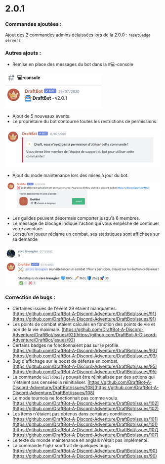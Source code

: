 # 2.0.1

### Commandes ajoutées :

Ajout des 2 commandes admins délaissées lors de la 2.0.0 : `resetBadge` `servers`

### Autres ajouts :

* Remise en place des messages du bot dans la \#💻-console 

![Bip boup Bip boup](../.gitbook/assets/image%20%2881%29.png)

* Ajout de 5 nouveaux évents.
* Le propriétaire du bot contourne toutes les restrictions de permissions.

![C&apos;est moi ton papa alors tu me dis pas ce que je dois faire ok ?](../.gitbook/assets/image%20%2879%29.png)

* Ajout du mode maintenance lors des mises à jour du bot. 

![Bon cette fonctionnalit&#xE9; a &#xE9;t&#xE9; ajout&#xE9;e en 2.0.0 mais on l&apos;utilise pas avant maintenant donc &#xE7;a compte. Ok ? ](../.gitbook/assets/image%20%2880%29.png)

* Les guildes peuvent désormais comporter jusqu'à 6 membres. 
* Le message de blocage indique l'action qui vous empêche de continuer votre aventure. 
* Lorsqu'un joueur réclame un combat, ses statistiques sont affichées sur sa demande

![Tr&#xE8;s pratique pour pas se taper contre un monstre niveau 30000 alors que tu es niveau 12](../.gitbook/assets/image%20%2882%29.png)

### Correction de bugs :

* Certaines issues de l'évent 29 étaient manquantes. [https://github.com/DraftBot-A-Discord-Adventure/DraftBot/issues/91](https://github.com/DraftBot-A-Discord-Adventure/DraftBot/issues/91)
* Les points de combat étaient calculés en fonction des points de vie et non de la vie maximale. [https://github.com/DraftBot-A-Discord-Adventure/DraftBot/issues/92](https://github.com/DraftBot-A-Discord-Adventure/DraftBot/issues/92)
* Certains badges ne fonctionnaient pas sur le profile. [https://github.com/DraftBot-A-Discord-Adventure/DraftBot/issues/93](https://github.com/DraftBot-A-Discord-Adventure/DraftBot/issues/93)
* Bug d'affichage sur le boost de défense en combat. [https://github.com/DraftBot-A-Discord-Adventure/DraftBot/issues/95](https://github.com/DraftBot-A-Discord-Adventure/DraftBot/issues/95)
* La commande `GuildDaily` pouvait être réinitialisée par des actions qui n'étaient pas censées la réinitialiser. [https://github.com/DraftBot-A-Discord-Adventure/DraftBot/issues/108](https://github.com/DraftBot-A-Discord-Adventure/DraftBot/issues/108)
* Le mode tournois ne fonctionnait pas comme voulu. [https://github.com/DraftBot-A-Discord-Adventure/DraftBot/issues/102](https://github.com/DraftBot-A-Discord-Adventure/DraftBot/issues/102)
* Les items n'étaient pas obtenus dans certaines conditions. [https://github.com/DraftBot-A-Discord-Adventure/DraftBot/issues/101](https://github.com/DraftBot-A-Discord-Adventure/DraftBot/issues/101) [https://github.com/DraftBot-A-Discord-Adventure/DraftBot/issues/107](https://github.com/DraftBot-A-Discord-Adventure/DraftBot/issues/107)
* Le texte du monde maintenance en anglais n'était pas implémenté.
* La commande `Fight` souffrait de quelques bugs. [https://github.com/DraftBot-A-Discord-Adventure/DraftBot/issues/90](https://github.com/DraftBot-A-Discord-Adventure/DraftBot/issues/90)

